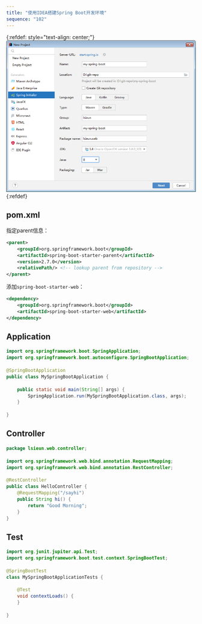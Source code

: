 ```yaml
---
title: "使用IDEA搭建Spring Boot开发环境"
sequence: "102"
---
```


{:refdef: style="text-align: center;"}
![](/assets/images/spring-boot/idea-spring-initializer.png)
{:refdef}

## pom.xml

指定parent信息：

```xml
<parent>
    <groupId>org.springframework.boot</groupId>
    <artifactId>spring-boot-starter-parent</artifactId>
    <version>2.7.0</version>
    <relativePath/> <!-- lookup parent from repository -->
</parent>
```

添加`spring-boot-starter-web`：

```xml
<dependency>
    <groupId>org.springframework.boot</groupId>
    <artifactId>spring-boot-starter-web</artifactId>
</dependency>
```

## Application

```java
import org.springframework.boot.SpringApplication;
import org.springframework.boot.autoconfigure.SpringBootApplication;

@SpringBootApplication
public class MySpringBootApplication {

    public static void main(String[] args) {
        SpringApplication.run(MySpringBootApplication.class, args);
    }

}
```

## Controller

```java
package lsieun.web.controller;

import org.springframework.web.bind.annotation.RequestMapping;
import org.springframework.web.bind.annotation.RestController;

@RestController
public class HelloController {
    @RequestMapping("/sayhi")
    public String hi() {
        return "Good Morning";
    }
}
```

## Test

```java
import org.junit.jupiter.api.Test;
import org.springframework.boot.test.context.SpringBootTest;

@SpringBootTest
class MySpringBootApplicationTests {

    @Test
    void contextLoads() {
    }

}
```
